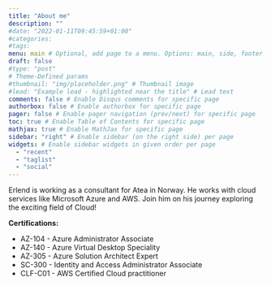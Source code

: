 ```yaml
---
title: "About me"
description: ""
#date: "2022-01-11T09:45:59+01:00"
#categories:
#tags:
menu: main # Optional, add page to a menu. Options: main, side, footer
draft: false
#type: "post"
# Theme-Defined params
#thumbnail: "img/placeholder.png" # Thumbnail image
#lead: "Example lead - highlighted near the title" # Lead text
comments: false # Enable Disqus comments for specific page
authorbox: false # Enable authorbox for specific page
pager: false # Enable pager navigation (prev/next) for specific page
toc: true # Enable Table of Contents for specific page
mathjax: true # Enable MathJax for specific page
sidebar: "right" # Enable sidebar (on the right side) per page
widgets: # Enable sidebar widgets in given order per page
  - "recent"
  - "taglist"
  - "social"
---
```


Erlend is working as a consultant for Atea in Norway. He works with cloud services like Microsoft Azure and AWS.
Join him on his journey exploring the exciting field of Cloud!

**Certifications:**
- AZ-104 - Azure Administrator Associate
- AZ-140 - Azure Virtual Desktop Speciality
- AZ-305 - Azure Solution Architect Expert
- SC-300 - Identity and Access Administrator Associate
- CLF-C01 - AWS Certified Cloud practitioner
